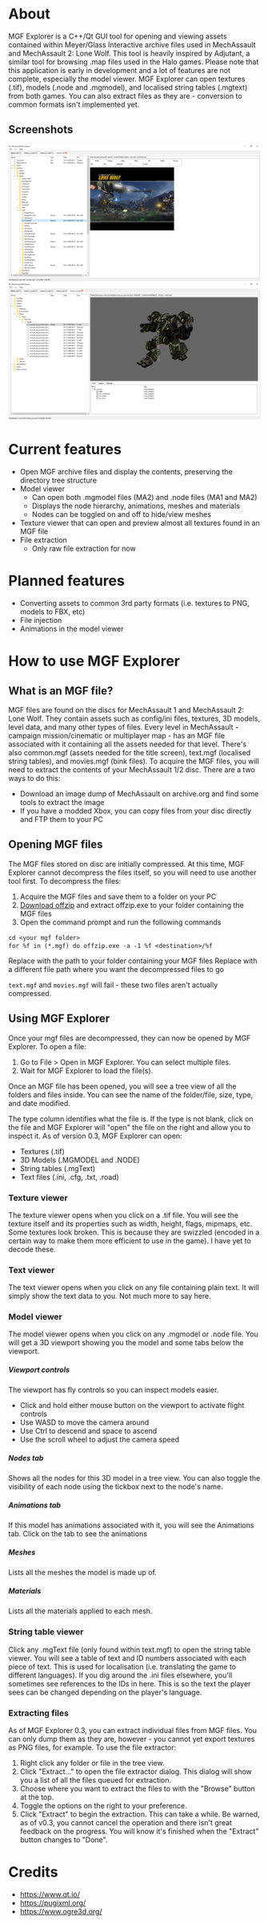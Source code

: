 # About
MGF Explorer is a C++/Qt GUI tool for opening and viewing assets contained within Meyer/Glass Interactive archive files used in MechAssault and MechAssault 2: Lone Wolf. This tool is heavily inspired by Adjutant, a similar tool for browsing .map files used in the Halo games. Please note that this application is early in development and a lot of features are not complete, especially the model viewer. MGF Explorer can open textures (.tif), models (.node and .mgmodel), and localised string tables (.mgtext) from both games. You can also extract files as they are - conversion to common formats isn't implemented yet.

## Screenshots
![](screenshots/MechAssault_MGF_Explorer_FIErpp96KT.png)
![](screenshots/MechAssault_MGF_Explorer_T1brOlKPml.png)

# Current features
* Open MGF archive files and display the contents, preserving the directory tree structure
* Model viewer
  * Can open both .mgmodel files (MA2) and .node files (MA1 and MA2)
  * Displays the node hierarchy, animations, meshes and materials
  * Nodes can be toggled on and off to hide/view meshes
* Texture viewer that can open and preview almost all textures found in an MGF file
* File extraction
  * Only raw file extraction for now
	
# Planned features
* Converting assets to common 3rd party formats (i.e. textures to PNG, models to FBX, etc)
* File injection
* Animations in the model viewer

# How to use MGF Explorer

## What is an MGF file?
MGF files are found on the discs for MechAssault 1 and MechAssault 2: Lone Wolf. They contain assets such as config/ini files, textures, 3D models, level data, and many other types of files.
Every level in MechAssault - campaign mission/cinematic or multiplayer map - has an MGF file associated with it containing all the assets needed for that level. There's also common.mgf (assets needed for the title screen), text.mgf (localised string tables), and movies.mgf (bink files).
To acquire the MGF files, you will need to extract the contents of your MechAssault 1/2 disc. There are a two ways to do this:
* Download an image dump of MechAssault on archive.org and find some tools to extract the image
* If you have a modded Xbox, you can copy files from your disc directly and FTP them to your PC

## Opening MGF files
The MGF files stored on disc are initially compressed. At this time, MGF Explorer cannot decompress the files itself, so you will need to use another tool first.
To decompress the files:
1. Acquire the MGF files and save them to a folder on your PC
2. [Download offzip](https://aluigi.altervista.org/mytoolz/offzip.zip) and extract offzip.exe to your folder containing the MGF files
3. Open the command prompt and run the following commands
```
cd <your mgf folder>
for %f in (*.mgf) do offzip.exe -a -1 %f <destination>/%f
```
Replace <your mgf folder> with the path to your folder containing your MGF files
Replace <destination> with a different file path where you want the decompressed files to go

`text.mgf` and `movies.mgf` will fail - these two files aren't actually compressed.

## Using MGF Explorer
Once your mgf files are decompressed, they can now be opened by MGF Explorer. To open a file:
1. Go to File > Open in MGF Explorer. You can select multiple files.
2. Wait for MGF Explorer to load the file(s).

Once an MGF file has been opened, you will see a tree view of all the folders and files inside. You can see the name of the folder/file, size, type, and date modified.

The type column identifies what the file is. If the type is not blank, click on the file and MGF Explorer will "open" the file on the right and allow you to inspect it. As of version 0.3, MGF Explorer can open:
* Textures (.tif)
* 3D Models (.MGMODEL and .NODE)
* String tables (.mgText)
* Text files (.ini, .cfg, .txt, .road)

### Texture viewer
The texture viewer opens when you click on a .tif file. You will see the texture itself and its properties such as width, height, flags, mipmaps, etc.
Some textures look broken. This is because they are swizzled (encoded in a certain way to make them more efficient to use in the game). I have yet to decode these.

### Text viewer
The text viewer opens when you click on any file containing plain text. It will simply show the text data to you. Not much more to say here.

### Model viewer
The model viewer opens when you click on any .mgmodel or .node file. You will get a 3D viewport showing you the model and some tabs below the viewport.
##### Viewport controls
The viewport has fly controls so you can inspect models easier.
* Click and hold either mouse button on the viewport to activate flight controls
* Use WASD to move the camera around
* Use Ctrl to descend and space to ascend
* Use the scroll wheel to adjust the camera speed
##### Nodes tab
Shows all the nodes for this 3D model in a tree view. You can also toggle the visibility of each node using the tickbox next to the node's name.
##### Animations tab
If this model has animations associated with it, you will see the Animations tab. Click on the tab to see the animations
##### Meshes
Lists all the meshes the model is made up of.
##### Materials
Lists all the materials applied to each mesh.

### String table viewer
Click any .mgText file (only found within text.mgf) to open the string table viewer. You will see a table of text and ID numbers associated with each piece of text.
This is used for localisation (i.e. translating the game to different languages). If you dig around the .ini files elsewhere, you'll sometimes see references to the IDs in here. This is so the text the player sees can be changed depending on the player's language.

### Extracting files
As of MGF Explorer 0.3, you can extract individual files from MGF files. You can only dump them as they are, however - you cannot yet export textures as PNG files, for example.
To use the file extractor:
1. Right click any folder or file in the tree view.
2. Click "Extract..." to open the file extractor dialog. This dialog will show you a list of all the files queued for extraction.
3. Choose where you want to extract the files to with the "Browse" button at the top.
4. Toggle the options on the right to your preference.
5. Click "Extract" to begin the extraction. This can take a while. Be warned, as of v0.3, you cannot cancel the operation and there isn't great feedback on the progress. You will know it's finished when the "Extract" button changes to "Done".

# Credits
* https://www.qt.io/
* https://pugixml.org/
* https://www.ogre3d.org/